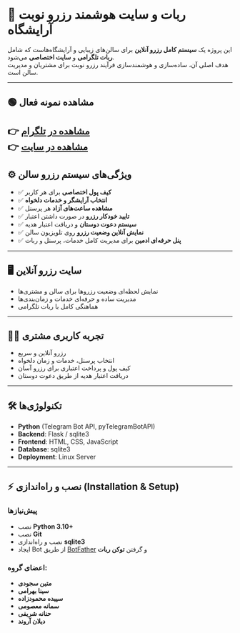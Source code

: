 # 💈 ربات و سایت هوشمند رزرو نوبت آرایشگاه

این پروژه یک **سیستم کامل رزرو آنلاین** برای سالن‌های زیبایی و آرایشگاه‌هاست که شامل **ربات تلگرامی** و **سایت اختصاصی** می‌شود.  
هدف اصلی آن، ساده‌سازی و هوشمندسازی فرآیند رزرو نوبت برای مشتریان و مدیریت سالن است.  

---

## 🟢 مشاهده نمونه فعال
👉 [مشاهده در تلگرام](https://t.me/HairStyleAssistantBot)  
👉 [مشاهده در سایت](https://api.telbotland.ir/HairStyleAssistantBot)
---

## ⚙️ ویژگی‌های سیستم رزرو سالن
- ✅ **کیف پول اختصاصی** برای هر کاربر  
- ✅ **انتخاب آرایشگر و خدمات دلخواه**  
- ✅ **مشاهده ساعت‌های آزاد** هر پرسنل  
- ✅ **تایید خودکار رزرو** در صورت داشتن اعتبار  
- ✅ **سیستم دعوت دوستان** و دریافت اعتبار هدیه  
- ✅ **نمایش آنلاین وضعیت رزرو** روی تلویزیون سالن  
- ✅ **پنل حرفه‌ای ادمین** برای مدیریت کامل خدمات، پرسنل و ربات  

---

## 🖥 سایت رزرو آنلاین
- نمایش لحظه‌ای وضعیت رزروها برای سالن و مشتری‌ها  
- مدیریت ساده و حرفه‌ای خدمات و زمان‌بندی‌ها  
- هماهنگی کامل با ربات تلگرامی  

---

## 👨‍🎨 تجربه کاربری مشتری
- رزرو آنلاین و سریع  
- انتخاب پرسنل، خدمات و زمان دلخواه  
- کیف پول و پرداخت اعتباری برای رزرو آسان  
- دریافت اعتبار هدیه از طریق دعوت دوستان  

---

## 🛠️ تکنولوژی‌ها
- **Python** (Telegram Bot API, pyTelegramBotAPI)  
- **Backend**: Flask / sqlite3
- **Frontend**: HTML, CSS, JavaScript  
- **Database**: sqlite3  
- **Deployment**: Linux Server

---

## ⚡ نصب و راه‌اندازی (Installation & Setup)

### پیش‌نیازها
- نصب **Python 3.10+**
- نصب **Git**
- نصب و راه‌اندازی **sqlite3**
- ایجاد Bot از طریق [BotFather](https://t.me/BotFather) و گرفتن **توکن ربات**

### اعضای گروه:
- **متین سجودی**
- **سینا بهرامی**
- **سپیده محمودزاده**
- **سمانه معصومی**
- **حنانه شریفی**
- **دیلان آروند**
